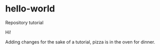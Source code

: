 # hello-world
Repository tutorial

Hi!

Adding changes for the sake of a tutorial, pizza is in the oven for dinner.
